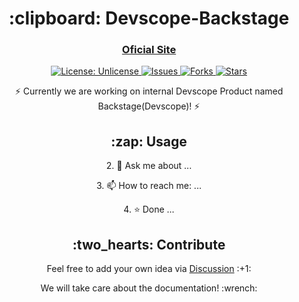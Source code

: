 
<h1 align="center"> :clipboard: Devscope-Backstage </h1> <h3 align="center"><a href="http://backstage-bonfim.devscope.net/">Oficial Site</a></h3>


<p align="center">

<a href="http://unlicense.org/">
<img src="https://img.shields.io/badge/license-Unlicense-blue.svg" alt="License: Unlicense">
</a>

<a href="https://github.com/Devscope-Backstage/backstage/issues">
<img src="https://img.shields.io/github/issues/markdown-templates/markdown-snippets.svg" alt="Issues">
</a>

<a href="https://github.com/Devscope-Backstage/backstage/fork">
<img src="https://img.shields.io/github/forks/markdown-templates/markdown-snippets.svg" alt="Forks">
</a>

<a href="https://github.com/Devscope-Backstage/backstage/stargazers">
<img src="https://img.shields.io/github/stars/markdown-templates/markdown-snippets.svg" alt="Stars">
</a>

</p>

<p align="center">⚡ Currently we are working on internal Devscope Product named Backstage(Devscope)! ⚡ </p>

<h2 align="center"> :zap: Usage </h2>

<p align="center"> 2. 💬 Ask me about ...
<p align="center"> 3. 📫 How to reach me: ...
<p align="center"> 4. ⭐ Done ...

<h2 align="center"> :two_hearts: Contribute </h2>

<p align="center">Feel free to add your own idea via <a href="https://github.com/orgs/Devscope-Backstage/teams/ithelpdesk"> Discussion</a> :+1:</p>

<p align="center">We will take care about the documentation! :wrench:</p>


<!--

**Here are some ideas to get you started:**

🙋‍♀️ A short introduction - what is your organization all about?
🌈 Contribution guidelines - how can the community get involved?
👩‍💻 Useful resources - where can the community find your docs? Is there anything else the community should know?
🍿 Fun facts - what does your team eat for breakfast?
🧙 Remember, you can do mighty things with the power of [Markdown](https://docs.github.com/github/writing-on-github/getting-started-with-writing-and-formatting-on-github/basic-writing-and-formatting-syntax)
-->
